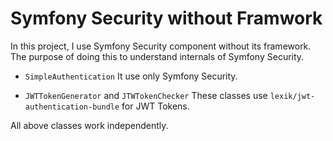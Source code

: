 # Symfony Security without Framwork

In this project, I use Symfony Security component without its framework. 
The purpose of doing this to understand internals of Symfony Security. 

- `SimpleAuthentication`
It use only Symfony Security.

- `JWTTokenGenerator` and `JTWTokenChecker`
These classes use `lexik/jwt-authentication-bundle` for JWT Tokens.

All above classes work independently.

